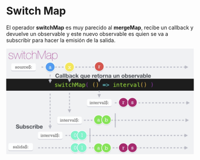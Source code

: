 # Switch Map

El operador __switchMap__ es muy parecido al **mergeMap**, recibe un callback y devuelve un observable y este nuevo observable es quien se va a subscribir para hacer la emisión de la salida.


![switchMap](./../imgs/switchMap.png "switchMap")